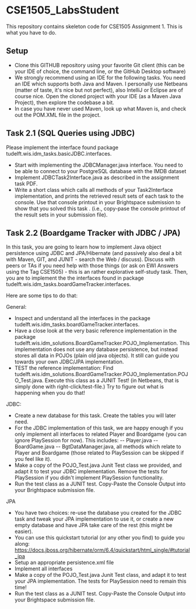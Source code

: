 # CSE1505_LabsStudent

This repository contains skeleton code for CSE1505 Assignment 1.
This is what you have to do.


## Setup
- Clone this GITHUB repository using your favorite Git client (this can be your IDE of choice, the command line, or the GitHub Desktop software)
- We strongly recommend using an IDE for the following tasks. You need an IDE which supports both Java and Maven. I personally use Netbeans (matter of taste, it's nice
but not perfect), also IntelliJ or Eclipse are of course nice. Open the cloned project with your IDE (as a Maven Java Project), then explore the codebase a bit.
- In case you have never used Maven, look up what Maven is, and check out the POM.XML file in the project.

## Task 2.1 (SQL Queries using JDBC)
Please implement the interface found package tudelft.wis.idm_tasks.basicJDBC.interfaces.
- Start with implementing the JDBCManager.java interface. You need to be able to connect to your PostgreSQL database with the IMDB dataset
- Implement JDBCTask2Interface.java as described in the assignment task PDF.
- Write a short class which calls all methods of your Task2Interface implementation, and prints the retrieved
 result sets of each task to the console. Use that console printout in your Brightspace submission to show that you solved this task .
(i.e., copy-pase the console printout of the result sets in your submission file).

## Task 2.2 (Boardgame Tracker with JDBC / JPA)
In this task, you are going to learn how to implement Java object persistence using JDBC and JPA/Hibernate
(and passively also deal a bit with Maven, GIT, and JUNIT - search the Web / discuss).
Discuss with peers or TAs if you need help with those things (or ask on EWI Answers using the Tag CSE1505) - this is an rather explorative
self-study task.
Then, you are to implement the the interfaces found in package tudelft.wis.idm_tasks.boardGameTracker.interfaces.

Here are some tips to do that:

General:
- Inspect and understand all the interfaces in the package tudelft.wis.idm_tasks.boardGameTracker.interfaces.
- Have a close look at the very basic reference implementation in the package 
tudelft.wis.idm_solutions.BoardGameTracker.POJO_Implementation. This implementation 
does not use any database persistence, but instead stores all data in POJOs (plain old java objects). It still can guide you
towards your own JDBC/JPA implementation.
-  TEST the reference implementation: Find tudelft.wis.idm_solutions.BoardGameTracker.POJO_Implementation.POJO_Test.java. Execute this class as a JUNIT Test!
(in Netbeans, that is simply done with right-click/test-file.) Try to figure out what is happening when you do that!

JDBC:
- Create a new database for this task. Create the tables you will later need.
- For the JDBC implementation of this task, we are happy enough if you only implement all interfaces to related Player and Boardgame 
(you can ignore PlaySession for now). This includes:
-- Player.java
-- BoardGame.java
-- BgtDataManager.java, all methods which relate to Player and Boardgame (those related to PlaySession can be skipped if you feel like it).
- Make a copy of the POJO_Test.java Junit Test class we provided, and adapt it to test your JDBC implementation. Remove the tests for PlaySession if
you didn't implement PlaySession functionality.
- Run the test class as a JUNIT test. Copy-Paste the Console Output into your Brightspace submission file. 

JPA
- You have two choices: re-use the database you created for the JDBC task and tweak your JPA implementation to use it, 
or create a new empty database and have JPA take care of the rest (this might be easier).
- You can use this quickstart tutorial (or any other you find) to guide you along: https://docs.jboss.org/hibernate/orm/6.4/quickstart/html_single/#tutorial_jpa
- Setup an appropriate persistence.xml file
- Implement all interfaces
- Make a copy of the POJO_Test.java Junit Test class, and adapt it to test your JPA implementation. The tests for PlaySession need to remain this time!
- Run the test class as a JUNIT test. Copy-Paste the Console Output into your Brightspace submission file. 


